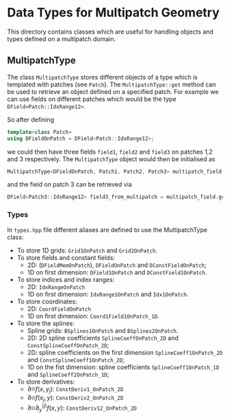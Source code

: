 # Data Types for Multipatch Geometry

This directory contains classes which are useful for handling objects and
types defined on a multipatch domain.

## MultipatchType

The class `MultipatchType` stores different objects of a type which is templated with
patches (see `Patch`). The `MultipatchType::get` method can be used to
retrieve an object defined on a specified patch.
For example we can use fields on different patches which would be the type
`DField<Patch::IdxRange12>`.

So after defining

```cpp
template<class Patch>
using DFieldOnPatch = DField<Patch::IdxRange12>;
```

we could then have three fields `field1`, `field2` and `field3` on
patches 1,2 and 3 respectively. The `MultipatchType` object would then
be initialised as

```cpp
MultipatchType<DFieldOnPatch, Patch1, Patch2, Patch3> multipatch_field(field1, field2, field3);
```

and the field on patch 3 can be retrieved via

```cpp
DField<Patch3::IdxRange12> field3_from_multipatch = multipatch_field.get<Patch3>();
```

### Types

In `types.hpp` file different aliases are defined to use the MultipatchType class:

- To store 1D grids: `Grid1OnPatch` and `Grid2OnPatch`.
- To store fields and constant fields:
  - 2D: (`DFieldMemOnPatch`), `DFieldOnPatch` and `DConstFieldOnPatch`;
  - 1D on first dimension: `DField1OnPatch` and `DConstField1OnPatch`.
- To store indices and index ranges:
  - 2D: `IdxRangeOnPatch`
  - 1D on first dimension: `IdxRange1OnPatch` and `Idx1OnPatch`.
- To store coordinates:
  - 2D: `CoordFieldOnPatch`
  - 1D on first dimension: `Coord1Field1OnPatch_1D`.
- To store the splines:
  - Spline grids: `BSplines1OnPatch` and `BSplines2OnPatch`.
  - 2D: 2D spline coefficients `SplineCoeffOnPatch_2D` and `ConstSplineCoeffOnPatch_2D`;
  - 2D: spline coefficients on the first dimension `SplineCoeff1OnPatch_2D` and `ConstSplineCoeff1OnPatch_2D`;
  - 1D on the fist dimension: spline coefficients `SplineCoeff1OnPatch_1D` and `SplineCoeff2OnPatch_1D`;
- To store derivatives:
  - $`\partial_^{(i)} f(x, y_j)`$: `ConstDeriv1_OnPatch_2D`
  - $`\partial_^{(i)} f(x_j, y)`$: `ConstDeriv2_OnPatch_2D`
  - $`\partial_^{(i)} \partial_y^{(j)} f(x, y)`$: `ConstDeriv12_OnPatch_2D`
